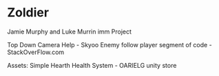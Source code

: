 # Zoldier
 Jamie Murphy and Luke Murrin imm Project

Top Down Camera Help - Skyoo
Enemy follow player segment of code - StackOverFlow.com


Assets:
Simple Hearth Health System - OARIELG unity store
